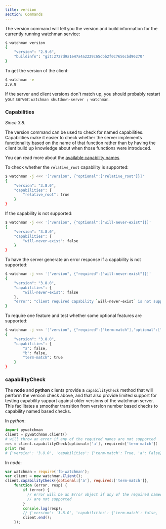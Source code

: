 ```yaml
---
title: version
section: Commands
---
```


The version command will tell you the version and build information
for the currently running watchman service:

~~~bash
$ watchman version
{
    "version": "2.9.6",
    "buildinfo": "git:2727d9a1e47a4a2229c65cbb2f0c7656cbd96270"
}
~~~

To get the version of the client:

~~~bash
$ watchman -v
2.9.8
~~~

If the server and client versions don't match up, you should probably
restart your server: `watchman shutdown-server ; watchman`.

### Capabilities

*Since 3.8.*

The version command can be used to check for named capabilities.
Capabilities make it easier to check whether the server implements
functionality based on the name of that function rather than by
having the client build up knowledge about when those functions
were introduced.

You can read more about the [available capability names](
/watchman/docs/capabilities.html).

To check whether the `relative_root` capability is supported:

~~~bash
$ watchman -j <<< '["version", {"optional":["relative_root"]}]'
{
    "version": "3.8.0",
    "capabilities": {
        "relative_root": true
    }
}
~~~

If the capability is not supported:

~~~bash
$ watchman -j <<< '["version", {"optional":["will-never-exist"]}]'
{
    "version": "3.8.0",
    "capabilities": {
        "will-never-exist": false
    }
}
~~~

To have the server generate an error response if a capability is not
supported:

~~~bash
$ watchman -j <<< '["version", {"required":["will-never-exist"]}]'
{
    "version": "3.8.0",
    "capabilities": {
        "will-never-exist": false
    },
    "error": "client required capability `will-never-exist` is not supported by this server"
}
~~~

To require one feature and test whether some optional features are supported:

~~~bash
$ watchman -j <<< '["version", {"required":["term-match"],"optional":["a","b"]}]'
{
    "version": "3.8.0",
    "capabilities": {
        "a": false,
        "b": false,
        "term-match": true
    }
}
~~~

### capabilityCheck

The **node** and **python** clients provide a `capabilityCheck` method that
will perform the version check above, and that also provide limited support
for testing capability support against older versions of the watchman server.
This facilitates a smoother transition from version number based checks
to capability named based checks.

In *python*:

~~~python
import pywatchman
client = pywatchman.client()
# will throw an error if any of the required names are not supported
res = client.capabilityCheck(optional=['a'], required=['term-match'])
print res
# {'version': '3.8.0', 'capabilities': {'term-match': True, 'a': False}}
~~~

In *node*:

~~~js
var watchman = require('fb-watchman');
var client = new watchman.Client();
client.capabilityCheck({optional:['a'], required:['term-match']},
    function (error, resp) {
        if (error) {
          // error will be an Error object if any of the required named
          // are not supported
        }
        console.log(resp);
        // {'version': '3.8.0', 'capabilities': {'term-match': false, 'a': false}}
        client.end();
    });
~~~
